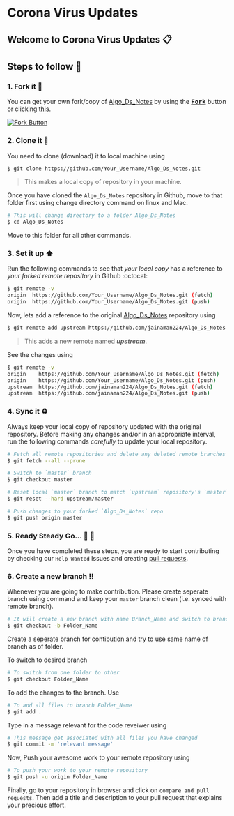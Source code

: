 # Corona Virus Updates
## Welcome to Corona Virus Updates :clipboard:


## Steps to follow :scroll:

### 1. Fork it :fork_and_knife:

You can get your own fork/copy of [Algo_Ds_Notes](https://github.com/jainaman224/Algo_Ds_Notes) by using the <a href="https://github.com/jainaman224/Algo_Ds_Notes/new/master?readme=1#fork-destination-box"><kbd><b>Fork</b></kbd></a> button or clicking [this](https://github.com/jainaman224/Algo_Ds_Notes/new/master?readme=1#fork-destination-box).

 [![Fork Button](https://help.github.com/assets/images/help/repository/fork_button.jpg)](https://github.com/jainaman224/Algo_Ds_Notes)

### 2. Clone it :busts_in_silhouette:

You need to clone (download) it to local machine using

```sh
$ git clone https://github.com/Your_Username/Algo_Ds_Notes.git
```

> This makes a local copy of repository in your machine.

Once you have cloned the `Algo_Ds_Notes` repository in Github, move to that folder first using change directory command on linux and Mac.

```sh
# This will change directory to a folder Algo_Ds_Notes
$ cd Algo_Ds_Notes
```

Move to this folder for all other commands.

### 3. Set it up :arrow_up:

Run the following commands to see that *your local copy* has a reference to *your forked remote repository* in Github :octocat:

```sh
$ git remote -v
origin  https://github.com/Your_Username/Algo_Ds_Notes.git (fetch)
origin  https://github.com/Your_Username/Algo_Ds_Notes.git (push)
```

Now, lets add a reference to the original [Algo_Ds_Notes](https://github.com/jainaman224/Algo_Ds_Notes) repository using

```sh
$ git remote add upstream https://github.com/jainaman224/Algo_Ds_Notes.git
```

> This adds a new remote named ***upstream***.

See the changes using

```sh
$ git remote -v
origin    https://github.com/Your_Username/Algo_Ds_Notes.git (fetch)
origin    https://github.com/Your_Username/Algo_Ds_Notes.git (push)
upstream  https://github.com/jainaman224/Algo_Ds_Notes.git (fetch)
upstream  https://github.com/jainaman224/Algo_Ds_Notes.git (push)
```

### 4. Sync it :recycle:

Always keep your local copy of repository updated with the original repository.
Before making any changes and/or in an appropriate interval, run the following commands *carefully* to update your local repository.

```sh
# Fetch all remote repositories and delete any deleted remote branches
$ git fetch --all --prune

# Switch to `master` branch
$ git checkout master

# Reset local `master` branch to match `upstream` repository's `master` branch
$ git reset --hard upstream/master

# Push changes to your forked `Algo_Ds_Notes` repo
$ git push origin master
```

### 5. Ready Steady Go... :turtle: :rabbit2:

Once you have completed these steps, you are ready to start contributing by checking our `Help Wanted` Issues and creating [pull requests](https://github.com/jainaman224/Algo_Ds_Notes/pulls).

### 6. Create a new branch :bangbang:

Whenever you are going to make contribution. Please create seperate branch using command and keep your `master` branch clean (i.e. synced with remote branch).

```sh
# It will create a new branch with name Branch_Name and switch to branch Folder_Name
$ git checkout -b Folder_Name
```

Create a seperate branch for contibution and try to use same name of branch as of folder.

To switch to desired branch

```sh
# To switch from one folder to other
$ git checkout Folder_Name
```

To add the changes to the branch. Use

```sh
# To add all files to branch Folder_Name
$ git add .
```

Type in a message relevant for the code reveiwer using

```sh
# This message get associated with all files you have changed
$ git commit -m 'relevant message'
```

Now, Push your awesome work to your remote repository using

```sh
# To push your work to your remote repository
$ git push -u origin Folder_Name
```

Finally, go to your repository in browser and click on `compare and pull requests`.
Then add a title and description to your pull request that explains your precious effort.
